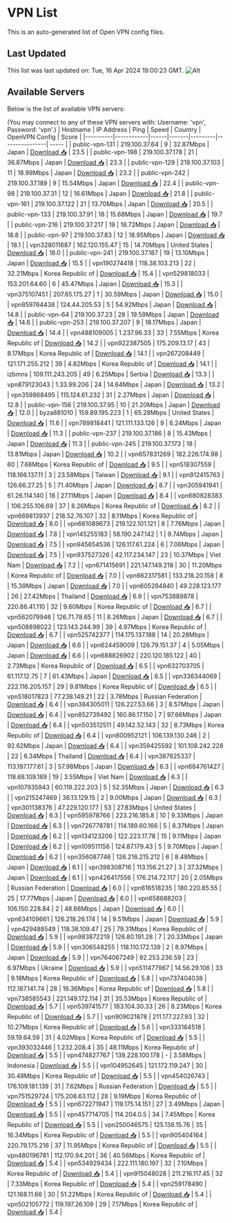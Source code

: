 # VPN List

This is an auto-generated list of Open VPN config files.

## Last Updated

This list was last updated on: Tue, 16 Apr 2024 19:00:23 GMT.
![Alt](https://repobeats.axiom.co/api/embed/186b98318ef1479477931607c1ad7d823f12451f.svg "Repobeats analytics image")

## Available Servers

Below is the list of available VPN servers:

(You may connect to any of these VPN servers with: Username: 'vpn', Password: 'vpn'.)
| Hostname | IP Address | Ping | Speed | Country | OpenVPN Config | Score |
|----------|------------|------|-------|---------|----------------| ----- |
| public-vpn-131 | 219.100.37.64 | 9 | 32.87Mbps | Japan | [Download 📥](./configs/server_0_JP.ovpn) | 23.5 |
| public-vpn-198 | 219.100.37.178 | 21 | 36.87Mbps | Japan | [Download 📥](./configs/server_1_JP.ovpn) | 23.3 |
| public-vpn-129 | 219.100.37.103 | 11 | 18.99Mbps | Japan | [Download 📥](./configs/server_2_JP.ovpn) | 23.2 |
| public-vpn-242 | 219.100.37.189 | 9 | 15.54Mbps | Japan | [Download 📥](./configs/server_3_JP.ovpn) | 22.4 |
| public-vpn-98 | 219.100.37.31 | 12 | 16.61Mbps | Japan | [Download 📥](./configs/server_4_JP.ovpn) | 21.8 |
| public-vpn-161 | 219.100.37.122 | 21 | 13.70Mbps | Japan | [Download 📥](./configs/server_5_JP.ovpn) | 20.5 |
| public-vpn-133 | 219.100.37.91 | 18 | 15.68Mbps | Japan | [Download 📥](./configs/server_6_JP.ovpn) | 19.7 |
| public-vpn-216 | 219.100.37.217 | 19 | 18.72Mbps | Japan | [Download 📥](./configs/server_7_JP.ovpn) | 18.8 |
| public-vpn-97 | 219.100.37.83 | 12 | 18.95Mbps | Japan | [Download 📥](./configs/server_8_JP.ovpn) | 18.1 |
| vpn328011687 | 162.120.155.47 | 15 | 14.70Mbps | United States | [Download 📥](./configs/server_9_US.ovpn) | 18.0 |
| public-vpn-241 | 219.100.37.187 | 19 | 13.10Mbps | Japan | [Download 📥](./configs/server_10_JP.ovpn) | 15.5 |
| vpn190274418 | 118.38.103.213 | 22 | 32.21Mbps | Korea Republic of | [Download 📥](./configs/server_11_KR.ovpn) | 15.4 |
| vpn529818033 | 153.201.64.60 | 6 | 45.47Mbps | Japan | [Download 📥](./configs/server_12_JP.ovpn) | 15.3 |
| vpn375107451 | 207.65.175.27 | 1 | 30.59Mbps | Japan | [Download 📥](./configs/server_13_JP.ovpn) | 15.0 |
| vpn859764438 | 124.44.205.53 | 5 | 54.92Mbps | Japan | [Download 📥](./configs/server_14_JP.ovpn) | 14.8 |
| public-vpn-64 | 219.100.37.23 | 28 | 19.59Mbps | Japan | [Download 📥](./configs/server_15_JP.ovpn) | 14.6 |
| public-vpn-253 | 219.100.37.207 | 9 | 18.17Mbps | Japan | [Download 📥](./configs/server_16_JP.ovpn) | 14.4 |
| vpn488109005 | 1.237.96.33 | 33 | 7.55Mbps | Korea Republic of | [Download 📥](./configs/server_17_KR.ovpn) | 14.2 |
| vpn922387505 | 175.209.13.17 | 43 | 8.17Mbps | Korea Republic of | [Download 📥](./configs/server_18_KR.ovpn) | 14.1 |
| vpn267208449 | 121.171.255.212 | 39 | 4.82Mbps | Korea Republic of | [Download 📥](./configs/server_19_KR.ovpn) | 14.1 |
| izbmns | 109.111.243.205 | 49 | 6.25Mbps | Serbia | [Download 📥](./configs/server_20_RS.ovpn) | 13.3 |
| vpn879123043 | 1.33.99.206 | 24 | 14.64Mbps | Japan | [Download 📥](./configs/server_21_JP.ovpn) | 13.2 |
| vpn359868495 | 115.124.61.232 | 31 | 2.27Mbps | Japan | [Download 📥](./configs/server_22_JP.ovpn) | 12.8 |
| public-vpn-156 | 219.100.37.95 | 10 | 21.20Mbps | Japan | [Download 📥](./configs/server_23_JP.ovpn) | 12.0 |
| byza881010 | 159.89.195.223 | 1 | 65.28Mbps | United States | [Download 📥](./configs/server_24_US.ovpn) | 11.6 |
| vpn789818441 | 121.111.133.126 | 9 | 6.24Mbps | Japan | [Download 📥](./configs/server_25_JP.ovpn) | 11.3 |
| public-vpn-237 | 219.100.37.186 | 8 | 15.43Mbps | Japan | [Download 📥](./configs/server_26_JP.ovpn) | 11.3 |
| public-vpn-245 | 219.100.37.173 | 18 | 13.81Mbps | Japan | [Download 📥](./configs/server_27_JP.ovpn) | 10.2 |
| vpn657831269 | 182.226.174.98 | 60 | 7.68Mbps | Korea Republic of | [Download 📥](./configs/server_28_KR.ovpn) | 9.5 |
| vpn518307559 | 118.166.137.11 | 3 | 23.58Mbps | Taiwan | [Download 📥](./configs/server_29_TW.ovpn) | 9.1 |
| vpn912415763 | 126.66.27.25 | 5 | 71.40Mbps | Japan | [Download 📥](./configs/server_30_JP.ovpn) | 8.7 |
| vpn305941941 | 61.26.114.140 | 18 | 27.11Mbps | Japan | [Download 📥](./configs/server_31_JP.ovpn) | 8.4 |
| vpn680828383 | 106.255.106.69 | 37 | 8.26Mbps | Korea Republic of | [Download 📥](./configs/server_32_KR.ovpn) | 8.2 |
| vpn669813937 | 218.52.76.107 | 32 | 8.11Mbps | Korea Republic of | [Download 📥](./configs/server_33_KR.ovpn) | 8.0 |
| vpn661089673 | 219.122.101.121 | 8 | 7.76Mbps | Japan | [Download 📥](./configs/server_34_JP.ovpn) | 7.8 |
| vpn145255183 | 58.190.247.142 | 1 | 9.74Mbps | Japan | [Download 📥](./configs/server_35_JP.ovpn) | 7.5 |
| vpn945654536 | 126.117.61.224 | 6 | 7.06Mbps | Japan | [Download 📥](./configs/server_36_JP.ovpn) | 7.5 |
| vpn937527326 | 42.117.234.147 | 23 | 10.37Mbps | Viet Nam | [Download 📥](./configs/server_37_VN.ovpn) | 7.2 |
| vpn671415691 | 221.147.149.218 | 30 | 11.20Mbps | Korea Republic of | [Download 📥](./configs/server_38_KR.ovpn) | 7.0 |
| vpn662317581 | 133.218.20.158 | 8 | 15.39Mbps | Japan | [Download 📥](./configs/server_39_JP.ovpn) | 7.0 |
| vpn605284840 | 49.228.123.177 | 26 | 27.42Mbps | Thailand | [Download 📥](./configs/server_40_TH.ovpn) | 6.9 |
| vpn753889878 | 220.86.41.110 | 32 | 9.60Mbps | Korea Republic of | [Download 📥](./configs/server_41_KR.ovpn) | 6.7 |
| vpn562079946 | 126.71.78.65 | 11 | 8.26Mbps | Japan | [Download 📥](./configs/server_42_JP.ovpn) | 6.7 |
| vpn508898022 | 123.143.244.99 | 39 | 4.97Mbps | Korea Republic of | [Download 📥](./configs/server_43_KR.ovpn) | 6.7 |
| vpn525742377 | 114.175.137.188 | 14 | 20.28Mbps | Japan | [Download 📥](./configs/server_44_JP.ovpn) | 6.6 |
| vpn624459009 | 126.79.151.37 | 4 | 5.05Mbps | Japan | [Download 📥](./configs/server_45_JP.ovpn) | 6.6 |
| vpn688826902 | 220.120.185.122 | 40 | 2.73Mbps | Korea Republic of | [Download 📥](./configs/server_46_KR.ovpn) | 6.5 |
| vpn632703705 | 61.117.12.75 | 7 | 61.43Mbps | Japan | [Download 📥](./configs/server_47_JP.ovpn) | 6.5 |
| vpn336344069 | 222.116.205.157 | 29 | 9.81Mbps | Korea Republic of | [Download 📥](./configs/server_48_KR.ovpn) | 6.5 |
| vpn518017823 | 77.238.149.21 | 22 | 3.78Mbps | Russian Federation | [Download 📥](./configs/server_49_RU.ovpn) | 6.4 |
| vpn384305011 | 126.227.53.66 | 3 | 8.57Mbps | Japan | [Download 📥](./configs/server_50_JP.ovpn) | 6.4 |
| vpn852739492 | 160.86.17.150 | 7 | 97.66Mbps | Japan | [Download 📥](./configs/server_51_JP.ovpn) | 6.4 |
| vpn503512511 | 49.142.52.143 | 32 | 8.73Mbps | Korea Republic of | [Download 📥](./configs/server_52_KR.ovpn) | 6.4 |
| vpn800952121 | 106.139.130.246 | 2 | 92.62Mbps | Japan | [Download 📥](./configs/server_53_JP.ovpn) | 6.4 |
| vpn359425592 | 101.108.242.228 | 22 | 6.34Mbps | Thailand | [Download 📥](./configs/server_54_TH.ovpn) | 6.4 |
| vpn387825337 | 113.197.177.61 | 3 | 57.98Mbps | Japan | [Download 📥](./configs/server_55_JP.ovpn) | 6.3 |
| vpn684761427 | 118.68.109.189 | 19 | 3.55Mbps | Viet Nam | [Download 📥](./configs/server_56_VN.ovpn) | 6.3 |
| vpn107935943 | 60.119.222.203 | 5 | 52.35Mbps | Japan | [Download 📥](./configs/server_57_JP.ovpn) | 6.3 |
| vpn215247469 | 36.13.129.15 | 2 | 9.00Mbps | Japan | [Download 📥](./configs/server_58_JP.ovpn) | 6.3 |
| vpn301138376 | 47.229.120.177 | 53 | 27.83Mbps | United States | [Download 📥](./configs/server_59_US.ovpn) | 6.3 |
| vpn595978766 | 223.216.185.8 | 10 | 9.33Mbps | Japan | [Download 📥](./configs/server_60_JP.ovpn) | 6.3 |
| vpn726778781 | 114.189.60.166 | 5 | 8.37Mbps | Japan | [Download 📥](./configs/server_61_JP.ovpn) | 6.2 |
| vpn134123206 | 122.223.17.78 | 15 | 9.11Mbps | Japan | [Download 📥](./configs/server_62_JP.ovpn) | 6.2 |
| vpn109511156 | 124.87.179.43 | 5 | 9.70Mbps | Japan | [Download 📥](./configs/server_63_JP.ovpn) | 6.2 |
| vpn356087746 | 126.216.215.212 | 6 | 8.48Mbps | Japan | [Download 📥](./configs/server_64_JP.ovpn) | 6.1 |
| vpn398308716 | 113.156.21.27 | 3 | 37.32Mbps | Japan | [Download 📥](./configs/server_65_JP.ovpn) | 6.1 |
| vpn426417556 | 176.214.72.117 | 20 | 2.05Mbps | Russian Federation | [Download 📥](./configs/server_66_RU.ovpn) | 6.0 |
| vpn616518235 | 180.220.85.55 | 25 | 17.77Mbps | Japan | [Download 📥](./configs/server_67_JP.ovpn) | 6.0 |
| vpn658688203 | 106.150.228.84 | 2 | 48.66Mbps | Japan | [Download 📥](./configs/server_68_JP.ovpn) | 6.0 |
| vpn634109661 | 126.218.26.174 | 14 | 9.51Mbps | Japan | [Download 📥](./configs/server_69_JP.ovpn) | 5.9 |
| vpn429488549 | 118.38.109.47 | 25 | 79.31Mbps | Korea Republic of | [Download 📥](./configs/server_70_KR.ovpn) | 5.9 |
| vpn983872219 | 126.80.191.28 | 7 | 20.33Mbps | Japan | [Download 📥](./configs/server_71_JP.ovpn) | 5.9 |
| vpn306548255 | 118.110.172.139 | 2 | 8.97Mbps | Japan | [Download 📥](./configs/server_72_JP.ovpn) | 5.9 |
| vpn764067249 | 92.253.236.59 | 23 | 6.97Mbps | Ukraine | [Download 📥](./configs/server_73_UA.ovpn) | 5.9 |
| vpn511477967 | 14.56.29.106 | 33 | 9.18Mbps | Korea Republic of | [Download 📥](./configs/server_74_KR.ovpn) | 5.8 |
| vpn737404038 | 112.187.141.74 | 28 | 16.36Mbps | Korea Republic of | [Download 📥](./configs/server_75_KR.ovpn) | 5.8 |
| vpn738585543 | 221.149.172.114 | 31 | 35.53Mbps | Korea Republic of | [Download 📥](./configs/server_76_KR.ovpn) | 5.7 |
| vpn539741577 | 183.104.30.33 | 26 | 8.23Mbps | Korea Republic of | [Download 📥](./configs/server_77_KR.ovpn) | 5.7 |
| vpn909021878 | 211.177.227.93 | 32 | 10.27Mbps | Korea Republic of | [Download 📥](./configs/server_78_KR.ovpn) | 5.6 |
| vpn333164518 | 59.19.64.59 | 31 | 4.02Mbps | Korea Republic of | [Download 📥](./configs/server_79_KR.ovpn) | 5.5 |
| vpn393032446 | 1.232.208.4 | 35 | 48.11Mbps | Korea Republic of | [Download 📥](./configs/server_80_KR.ovpn) | 5.5 |
| vpn474827767 | 139.228.100.178 | - | 3.58Mbps | Indonesia | [Download 📥](./configs/server_81_ID.ovpn) | 5.5 |
| vpn104952645 | 121.172.119.247 | 30 | 30.48Mbps | Korea Republic of | [Download 📥](./configs/server_82_KR.ovpn) | 5.5 |
| vpn454026743 | 176.109.181.139 | 31 | 7.62Mbps | Russian Federation | [Download 📥](./configs/server_83_RU.ovpn) | 5.5 |
| vpn751529724 | 175.208.63.112 | 28 | 9.19Mbps | Korea Republic of | [Download 📥](./configs/server_84_KR.ovpn) | 5.5 |
| vpn672271947 | 119.175.14.151 | 27 | 3.49Mbps | Japan | [Download 📥](./configs/server_85_JP.ovpn) | 5.5 |
| vpn457714705 | 114.204.0.5 | 34 | 7.45Mbps | Korea Republic of | [Download 📥](./configs/server_86_KR.ovpn) | 5.5 |
| vpn250046575 | 125.138.15.76 | 35 | 16.34Mbps | Korea Republic of | [Download 📥](./configs/server_87_KR.ovpn) | 5.5 |
| vpn905404164 | 220.79.175.216 | 37 | 11.95Mbps | Korea Republic of | [Download 📥](./configs/server_88_KR.ovpn) | 5.5 |
| vpn480196781 | 112.170.94.201 | 36 | 40.56Mbps | Korea Republic of | [Download 📥](./configs/server_89_KR.ovpn) | 5.4 |
| vpn534929434 | 222.111.180.197 | 32 | 7.10Mbps | Korea Republic of | [Download 📥](./configs/server_90_KR.ovpn) | 5.4 |
| vpn915048028 | 211.216.117.45 | 32 | 7.33Mbps | Korea Republic of | [Download 📥](./configs/server_91_KR.ovpn) | 5.4 |
| vpn259178490 | 121.168.11.66 | 30 | 51.22Mbps | Korea Republic of | [Download 📥](./configs/server_92_KR.ovpn) | 5.4 |
| vpn502105772 | 119.197.26.109 | 29 | 7.17Mbps | Korea Republic of | [Download 📥](./configs/server_93_KR.ovpn) | 5.4 |
